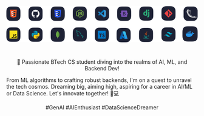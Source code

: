 <div align="center">
  <img src="https://github.com/Athulkrishna-S/Athulkrishna-S/blob/main/Untitled.png" alt="Profile Image" style="margin-bottom: 20px;" />
</div>

<div align="center">
  <p style="margin-top: 20px;">🚀 Passionate BTech CS student diving into the realms of AI, ML, and Backend Dev!</p>
</div>

From ML algorithms to crafting robust backends, I'm on a quest to unravel the tech cosmos. Dreaming big, aiming high, aspiring for a career in AI/ML or Data Science. Let's innovate together! 🌟💻

<div align="center">
#GenAI #AIEnthusiast #DataScienceDreamer
</div>
